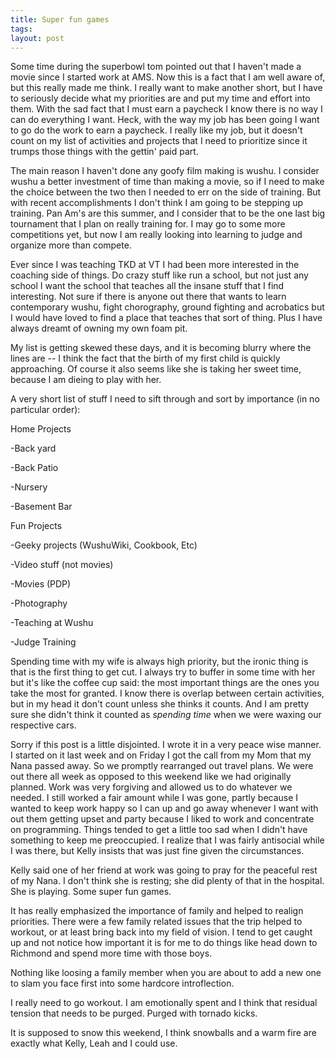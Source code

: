 ```yaml
---
title: Super fun games
tags: 
layout: post
---
```

Some time during the superbowl tom pointed out that I haven't made a movie since I started work at AMS.  Now this is a fact that I am well aware of, but this really made me think.  I really want to make another short, but I have to seriously decide what my priorities are and put my time and effort into them.  With the sad fact that I must earn a paycheck I know there is no way I can do everything I want.  Heck, with the way my job has been going I want to go do the work to earn a paycheck.  I really like my job, but it doesn't count on my list of activities and projects that I need to prioritize since it trumps those things with the gettin' paid part.  



The main reason I haven't done any goofy film making is wushu.  I consider wushu a better investment of time than making a movie, so if I need to make the choice between the two then I needed to err on the side of training.  But with recent accomplishments I don't think I am going to be stepping up training.  Pan Am's are this summer, and I consider that to be the one last big tournament that I plan on really training for.  I may go to some more competitions yet, but now I am really looking into learning to judge and organize more than compete.  



Ever since I was teaching TKD at VT I had been more interested in the coaching side of things.   Do crazy stuff like run a school, but not just any school I want the school that teaches all the insane stuff that I find interesting.  Not sure if there is anyone out there that wants to learn contemporary wushu, fight chorography, ground fighting and acrobatics but I would have loved to find a place that teaches that sort of thing.  Plus I have always dreamt of owning my own foam pit. 



My list is getting skewed these days, and it is becoming blurry where the lines are -- I think the fact that the birth of my first child is quickly approaching.  Of course it also seems like she is taking her sweet time, because I am dieing to play with her. 



A very short list of stuff I need to sift through and sort by importance (in no particular order): 

Home Projects

-Back yard

-Back Patio

-Nursery

-Basement Bar



Fun Projects

-Geeky projects (WushuWiki, Cookbook, Etc)

-Video stuff (not movies)

-Movies (PDP)

-Photography

-Teaching at Wushu

-Judge Training



Spending time with my wife is always high priority, but the ironic thing is that is the first thing to get cut.  I always try to buffer in some time with her but it's like the coffee cup said: the most important things are the ones you take the most for granted.  I know there is overlap between certain activities, but in my head it don't count unless she thinks it counts.  And I am pretty sure she didn't think it counted as _spending time_ when we were waxing our respective cars.  



Sorry if this post is a little disjointed.  I wrote it in a very peace wise manner.  I started on it last week and on Friday I got the call from my Mom that my Nana passed away.  So we promptly rearranged out travel plans.  We were out there all week as opposed to this weekend like we had originally planned.  Work was very forgiving and allowed us to do whatever we needed.  I still worked a fair amount while I was gone, partly because I wanted to keep work happy so I can up and go away whenever I want with out them getting upset and party because I liked to work and concentrate on programming.  Things tended to get a little too sad when I didn't have something to keep me preoccupied.  I realize that I was fairly antisocial while I was there, but Kelly insists that was just fine given the circumstances.  



Kelly said one of her friend at work was going to pray for the peaceful rest of my Nana.  I don't think she is resting; she did plenty of that in the hospital.  She is playing.  Some super fun games.  



It has really emphasized the importance of family and helped to realign priorities. There were a few family related issues that the trip helped to workout, or at least bring back into my field of vision.  I tend to get caught up and not notice how important it is for me to do things like head down to Richmond and spend more time with those boys.  



Nothing like loosing a family member when you are about to add a new one to slam you face first into some hardcore introflection. 



I really need to go workout.  I am emotionally spent and I think that residual tension that needs to be purged.  Purged with tornado kicks.



It is supposed to snow this weekend, I think snowballs and a warm fire are exactly what Kelly, Leah and I could use.
